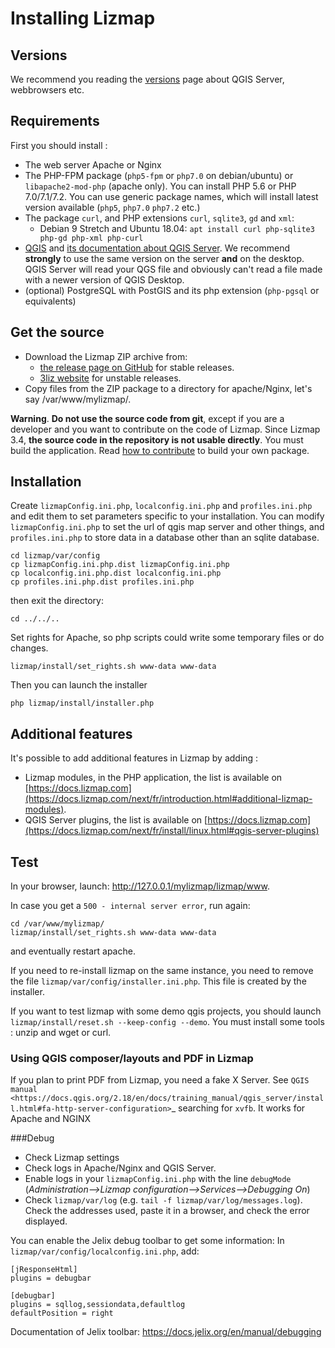 # Installing Lizmap

## Versions

We recommend you reading the [versions](https://github.com/3liz/lizmap-web-client/wiki/Versions) page about
QGIS Server, webbrowsers etc.

## Requirements

First you should install :

- The web server Apache or Nginx
- The PHP-FPM package (`php5-fpm` or `php7.0` on debian/ubuntu) or `libapache2-mod-php` (apache only).
  You can install PHP 5.6 or PHP 7.0/7.1/7.2. You can use generic package names, which will install latest
  version available (`php5`, `php7.0` `php7.2` etc.)
- The package `curl`, and PHP extensions `curl`, `sqlite3`, `gd` and `xml`:
  - Debian 9 Stretch and Ubuntu 18.04: `apt install curl php-sqlite3 php-gd php-xml php-curl`
- [QGIS](http://qgis.org/en/site/forusers/download.html)
and [its documentation about QGIS Server](https://docs.qgis.org/3.16/en/docs/user_manual/working_with_ogc/server/index.html).
  We recommend **strongly** to use the same version on the server **and** on the desktop. QGIS Server will read
  your QGS file and obviously can't read a file made with a newer version of QGIS Desktop.
- (optional) PostgreSQL with PostGIS and its php extension (`php-pgsql` or equivalents)

## Get the source

- Download the Lizmap ZIP archive from:
  - [the release page on GitHub](https://github.com/3liz/lizmap-web-client/releases) for stable releases.
  - [3liz website](https://packages.3liz.org/pub/lizmap/unstable/) for unstable releases.
- Copy files from the ZIP package to a directory for apache/Nginx, let's say  /var/www/mylizmap/.
  
**Warning**. **Do not use the source code from git**, except if you 
are a developer and you want to contribute on the code of Lizmap.
Since Lizmap 3.4, **the source code in the repository is not usable directly**.
You must build the application. Read [how to contribute](./CONTRIBUTING.md) to build your own package.

## Installation

Create `lizmapConfig.ini.php`, `localconfig.ini.php` and `profiles.ini.php` and edit them
to set parameters specific to your installation. You can modify `lizmapConfig.ini.php`
to set the url of qgis map server and other things, and `profiles.ini.php` to store
data in a database other than an sqlite database.

```
cd lizmap/var/config
cp lizmapConfig.ini.php.dist lizmapConfig.ini.php
cp localconfig.ini.php.dist localconfig.ini.php
cp profiles.ini.php.dist profiles.ini.php
```

then exit the directory:

```
cd ../../..
```

Set rights for Apache, so php scripts could write some temporary files or do changes.

```
lizmap/install/set_rights.sh www-data www-data
```

Then you can launch the installer

```
php lizmap/install/installer.php
```

## Additional features

It's possible to add additional features in Lizmap by adding : 

* Lizmap modules, in the PHP application, the list is available on 
  [https://docs.lizmap.com](https://docs.lizmap.com/next/fr/introduction.html#additional-lizmap-modules).
* QGIS Server plugins, the list is available on 
  [https://docs.lizmap.com](https://docs.lizmap.com/next/fr/install/linux.html#qgis-server-plugins)

## Test

In your browser, launch: http://127.0.0.1/mylizmap/lizmap/www.

In case you get a ``500 - internal server error``, run again:

```
cd /var/www/mylizmap/
lizmap/install/set_rights.sh www-data www-data
```
and eventually restart apache.

If you need to re-install lizmap on the same instance, you need to remove the file `lizmap/var/config/installer.ini.php`. This file is created by the installer.

If you want to test lizmap with some demo qgis projects, you should launch
`lizmap/install/reset.sh --keep-config --demo`. You must install some 
tools : unzip and wget or curl.


### Using QGIS composer/layouts and PDF in Lizmap

If you plan to print PDF from Lizmap, you need a fake X Server. 
See `QGIS manual <https://docs.qgis.org/2.18/en/docs/training_manual/qgis_server/install.html#fa-http-server-configuration>`_ searching for `xvfb`. 
It works for Apache and NGINX

###Debug

* Check Lizmap settings
* Check logs in Apache/Nginx and QGIS Server.
* Enable logs in your `lizmapConfig.ini.php` with the line `debugMode` (*Administration-->Lizmap configuration-->Services-->Debugging On*)
* Check `lizmap/var/log` (e.g. `tail -f lizmap/var/log/messages.log`). Check the addresses used, paste it in a browser, and check the error displayed.

You can enable the Jelix debug toolbar to get some information:
In `lizmap/var/config/localconfig.ini.php`, add:
```
[jResponseHtml]
plugins = debugbar

[debugbar]
plugins = sqllog,sessiondata,defaultlog
defaultPosition = right
```
Documentation of Jelix toolbar: https://docs.jelix.org/en/manual/debugging
